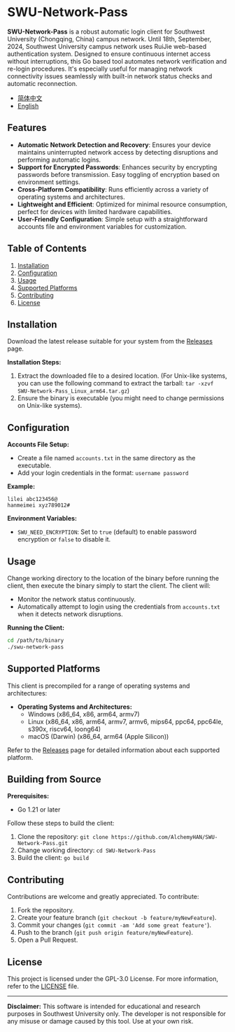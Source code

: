 # SWU-Network-Pass

**SWU-Network-Pass** is a robust automatic login client for Southwest University (Chongqing, China) campus network. Until 18th, September, 2024, Southwest University campus network uses RuiJie web-based authentication system. Designed to ensure continuous internet access without interruptions, this Go based tool automates network verification and re-login procedures. It's especially useful for managing network connectivity issues seamlessly with built-in network status checks and automatic reconnection.

- [简体中文](README_zh.md)
- [English](README.md)

## Features

- **Automatic Network Detection and Recovery**: Ensures your device maintains uninterrupted network access by detecting disruptions and performing automatic logins.
- **Support for Encrypted Passwords**: Enhances security by encrypting passwords before transmission. Easy toggling of encryption based on environment settings.
- **Cross-Platform Compatibility**: Runs efficiently across a variety of operating systems and architectures.
- **Lightweight and Efficient**: Optimized for minimal resource consumption, perfect for devices with limited hardware capabilities.
- **User-Friendly Configuration**: Simple setup with a straightforward accounts file and environment variables for customization.

## Table of Contents

1. [Installation](#installation)
2. [Configuration](#configuration)
3. [Usage](#usage)
4. [Supported Platforms](#supported-platforms)
5. [Contributing](#contributing)
6. [License](#license)

## Installation

Download the latest release suitable for your system from the [Releases](https://github.com/AlchemyHAN/SWU-Network-Pass/releases) page.

**Installation Steps:**

1. Extract the downloaded file to a desired location.
(For Unix-like systems, you can use the following command to extract the tarball: `tar -xzvf SWU-Network-Pass_Linux_arm64.tar.gz`)
2. Ensure the binary is executable (you might need to change permissions on Unix-like systems).

## Configuration

**Accounts File Setup:**

- Create a file named `accounts.txt` in the same directory as the executable.
- Add your login credentials in the format: `username password`

**Example:**

``` plaintext
lilei abc123456@
hanmeimei xyz789012#
```

**Environment Variables:**

- `SWU_NEED_ENCRYPTION`: Set to `true` (default) to enable password encryption or `false` to disable it.

## Usage

Change working directory to the location of the binary before running the client, then execute the binary simply to start the client.
The client will:

- Monitor the network status continuously.
- Automatically attempt to login using the credentials from `accounts.txt` when it detects network disruptions.

**Running the Client:**

```bash
cd /path/to/binary
./swu-network-pass
```

## Supported Platforms

This client is precompiled for a range of operating systems and architectures:

- **Operating Systems and Architectures:**
  - Windows (x86_64, x86, arm64, armv7)
  - Linux (x86_64, x86, arm64, armv7, armv6, mips64, ppc64, ppc64le, s390x, riscv64, loong64)
  - macOS (Darwin) (x86_64, arm64 (Apple Silicon))

Refer to the [Releases](https://github.com/AlchemyHAN/SWU-Network-Pass/releases) page for detailed information about each supported platform.

## Building from Source

**Prerequisites:**

- Go 1.21 or later

Follow these steps to build the client:

1. Clone the repository: `git clone https://github.com/AlchemyHAN/SWU-Network-Pass.git`
2. Change working directory: `cd SWU-Network-Pass`
3. Build the client: `go build`

## Contributing

Contributions are welcome and greatly appreciated. To contribute:

1. Fork the repository.
2. Create your feature branch (`git checkout -b feature/myNewFeature`).
3. Commit your changes (`git commit -am 'Add some great feature'`).
4. Push to the branch (`git push origin feature/myNewFeature`).
5. Open a Pull Request.

## License

This project is licensed under the GPL-3.0 License. For more information, refer to the [LICENSE](LICENSE) file.

---

**Disclaimer:** This software is intended for educational and research purposes in Southwest University only. The developer is not responsible for any misuse or damage caused by this tool. Use at your own risk.
